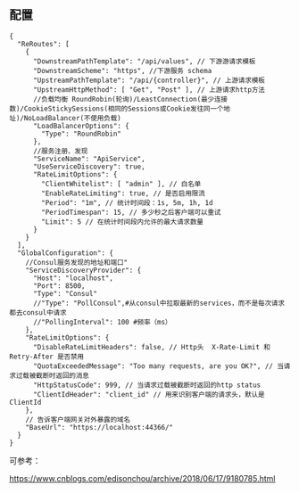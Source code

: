 ## 配置

	{
	  "ReRoutes": [
	    {
	      "DownstreamPathTemplate": "/api/values", // 下游游请求模板
	      "DownstreamScheme": "https", //下游服务 schema
	      "UpstreamPathTemplate": "/api/{controller}", // 上游请求模板
	      "UpstreamHttpMethod": [ "Get", "Post" ], // 上游请求http方法
	      //负载均衡 RoundRobin(轮询)/LeastConnection(最少连接数)/CookieStickySessions(相同的Sessions或Cookie发往同一个地址)/NoLoadBalancer(不使用负载)
	      "LoadBalancerOptions": {
	        "Type": "RoundRobin"
	      },
	      //服务注册、发现
	      "ServiceName": "ApiService",
	      "UseServiceDiscovery": true,
	      "RateLimitOptions": {
	        "ClientWhitelist": [ "admin" ], // 白名单
	        "EnableRateLimiting": true, // 是否启用限流
	        "Period": "1m", // 统计时间段：1s, 5m, 1h, 1d
	        "PeriodTimespan": 15, // 多少秒之后客户端可以重试
	        "Limit": 5 // 在统计时间段内允许的最大请求数量
	      }
	    }
	  ],
	  "GlobalConfiguration": {
	    //Consul服务发现的地址和端口"
	    "ServiceDiscoveryProvider": {
	      "Host": "localhost",
	      "Port": 8500,
	      "Type": "Consul"
	      //"Type": "PollConsul",#从consul中拉取最新的services，而不是每次请求都去consul中请求
	      //"PollingInterval": 100 #频率（ms）
	    },
	    "RateLimitOptions": {
	      "DisableRateLimitHeaders": false, // Http头  X-Rate-Limit 和 Retry-After 是否禁用
	      "QuotaExceededMessage": "Too many requests, are you OK?", // 当请求过载被截断时返回的消息
	      "HttpStatusCode": 999, // 当请求过载被截断时返回的http status
	      "ClientIdHeader": "client_id" // 用来识别客户端的请求头，默认是 ClientId
	    },
	    // 告诉客户端网关对外暴露的域名
	    "BaseUrl": "https://localhost:44366/"
	  }
	}



可参考：

https://www.cnblogs.com/edisonchou/archive/2018/06/17/9180785.html